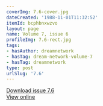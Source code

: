 ```yaml
---
coverImg: 7.6-cover.jpg
dateCreated: '1988-11-01T11:32:52'
itemId: bcphbnxwzvo
layout: page
name: Volume 7, issue 6
profileImg: 7.6-rect.jpg
tags:
- hasAuthor: dreamnetwork
- hasTag: dream-network-volume-7
- hasTag: dreamnetwork
type: post
urlSlug: '7.6'
---
```

<a href="../files/pdfs/Volume_7/7.6-Dream-Network-Bulletin_Volume-7-Number-6.pdf" download="">Download issue 7.6</a><br><a href="../files/pdfs/Volume_7/7.6-Dream-Network-Bulletin_Volume-7-Number-6.pdf">View online</a>